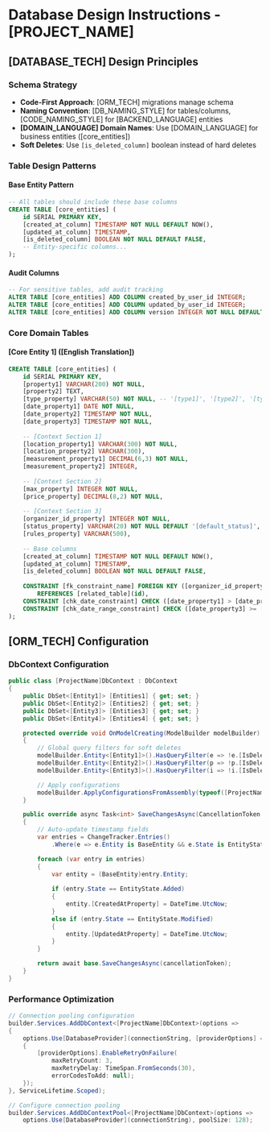 # Database Design Instructions - [PROJECT_NAME]

## [DATABASE_TECH] Design Principles

### Schema Strategy
- **Code-First Approach**: [ORM_TECH] migrations manage schema
- **Naming Convention**: [DB_NAMING_STYLE] for tables/columns, [CODE_NAMING_STYLE] for [BACKEND_LANGUAGE] entities
- **[DOMAIN_LANGUAGE] Domain Names**: Use [DOMAIN_LANGUAGE] for business entities ([core_entities])
- **Soft Deletes**: Use `[is_deleted_column]` boolean instead of hard deletes

### Table Design Patterns

#### Base Entity Pattern
```sql
-- All tables should include these base columns
CREATE TABLE [core_entities] (
    id SERIAL PRIMARY KEY,
    [created_at_column] TIMESTAMP NOT NULL DEFAULT NOW(),
    [updated_at_column] TIMESTAMP,
    [is_deleted_column] BOOLEAN NOT NULL DEFAULT FALSE,
    -- Entity-specific columns...
);
```

#### Audit Columns
```sql
-- For sensitive tables, add audit tracking
ALTER TABLE [core_entities] ADD COLUMN created_by_user_id INTEGER;
ALTER TABLE [core_entities] ADD COLUMN updated_by_user_id INTEGER;
ALTER TABLE [core_entities] ADD COLUMN version INTEGER NOT NULL DEFAULT 1;
```

### Core Domain Tables

#### [Core Entity 1] ([English Translation])
```sql
CREATE TABLE [core_entities] (
    id SERIAL PRIMARY KEY,
    [property1] VARCHAR(200) NOT NULL,
    [property2] TEXT,
    [type_property] VARCHAR(50) NOT NULL, -- '[type1]', '[type2]', '[type3]', etc.
    [date_property1] DATE NOT NULL,
    [date_property2] TIMESTAMP NOT NULL,
    [date_property3] TIMESTAMP NOT NULL,
    
    -- [Context Section 1]
    [location_property1] VARCHAR(300) NOT NULL,
    [location_property2] VARCHAR(300),
    [measurement_property1] DECIMAL(6,3) NOT NULL,
    [measurement_property2] INTEGER,
    
    -- [Context Section 2]
    [max_property] INTEGER NOT NULL,
    [price_property] DECIMAL(8,2) NOT NULL,
    
    -- [Context Section 3]
    [organizer_id_property] INTEGER NOT NULL,
    [status_property] VARCHAR(20) NOT NULL DEFAULT '[default_status]', -- '[status1]', '[status2]', '[status3]', '[status4]'
    [rules_property] VARCHAR(500),
    
    -- Base columns
    [created_at_column] TIMESTAMP NOT NULL DEFAULT NOW(),
    [updated_at_column] TIMESTAMP,
    [is_deleted_column] BOOLEAN NOT NULL DEFAULT FALSE,
    
    CONSTRAINT [fk_constraint_name] FOREIGN KEY ([organizer_id_property]) 
        REFERENCES [related_table](id),
    CONSTRAINT [chk_date_constraint] CHECK ([date_property1] > [date_property2]),
    CONSTRAINT [chk_date_range_constraint] CHECK ([date_property3] >= [date_property2])
);
```

## [ORM_TECH] Configuration

### DbContext Configuration
```csharp
public class [ProjectName]DbContext : DbContext
{
    public DbSet<[Entity1]> [Entities1] { get; set; }
    public DbSet<[Entity2]> [Entities2] { get; set; }
    public DbSet<[Entity3]> [Entities3] { get; set; }
    public DbSet<[Entity4]> [Entities4] { get; set; }

    protected override void OnModelCreating(ModelBuilder modelBuilder)
    {
        // Global query filters for soft deletes
        modelBuilder.Entity<[Entity1]>().HasQueryFilter(e => !e.[IsDeletedProperty]);
        modelBuilder.Entity<[Entity2]>().HasQueryFilter(p => !p.[IsDeletedProperty]);
        modelBuilder.Entity<[Entity3]>().HasQueryFilter(i => !i.[IsDeletedProperty]);

        // Apply configurations
        modelBuilder.ApplyConfigurationsFromAssembly(typeof([ProjectName]DbContext).Assembly);
    }

    public override async Task<int> SaveChangesAsync(CancellationToken cancellationToken = default)
    {
        // Auto-update timestamp fields
        var entries = ChangeTracker.Entries()
            .Where(e => e.Entity is BaseEntity && e.State is EntityState.Added or EntityState.Modified);

        foreach (var entry in entries)
        {
            var entity = (BaseEntity)entry.Entity;
            
            if (entry.State == EntityState.Added)
            {
                entity.[CreatedAtProperty] = DateTime.UtcNow;
            }
            else if (entry.State == EntityState.Modified)
            {
                entity.[UpdatedAtProperty] = DateTime.UtcNow;
            }
        }

        return await base.SaveChangesAsync(cancellationToken);
    }
}
```

### Performance Optimization
```csharp
// Connection pooling configuration
builder.Services.AddDbContext<[ProjectName]DbContext>(options =>
{
    options.Use[DatabaseProvider](connectionString, [providerOptions] =>
    {
        [providerOptions].EnableRetryOnFailure(
            maxRetryCount: 3,
            maxRetryDelay: TimeSpan.FromSeconds(30),
            errorCodesToAdd: null);
    });
}, ServiceLifetime.Scoped);

// Configure connection pooling
builder.Services.AddDbContextPool<[ProjectName]DbContext>(options =>
    options.Use[DatabaseProvider](connectionString), poolSize: 128);
```